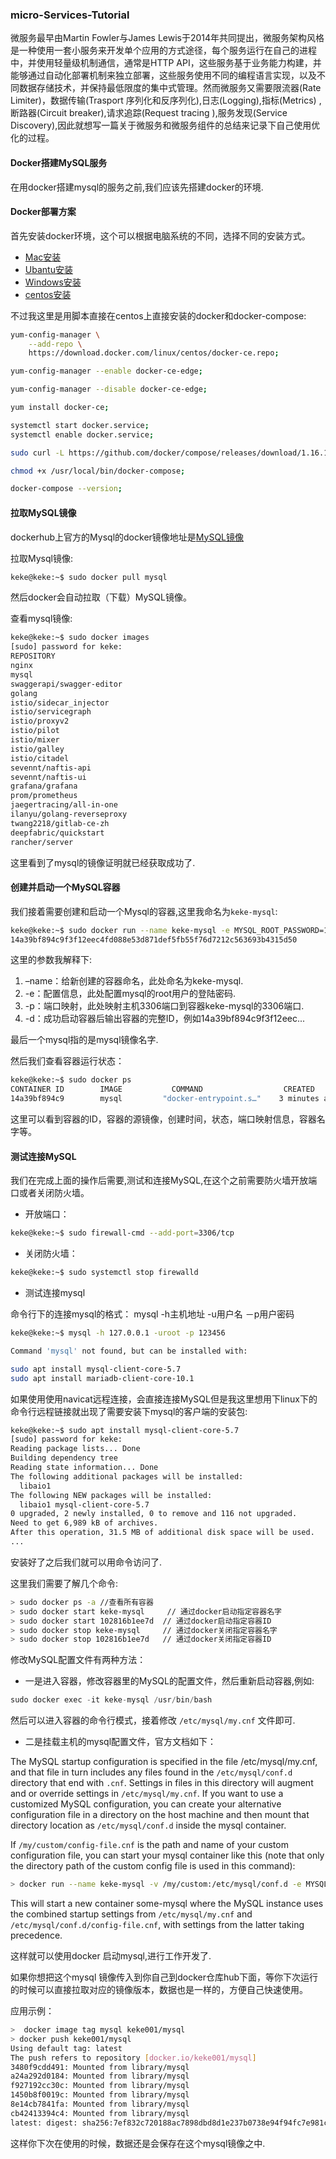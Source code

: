 ### micro-Services-Tutorial

 微服务最早由Martin Fowler与James Lewis于2014年共同提出，微服务架构风格是一种使用一套小服务来开发单个应用的方式途径，每个服务运行在自己的进程中，并使用轻量级机制通信，通常是HTTP API，这些服务基于业务能力构建，并能够通过自动化部署机制来独立部署，这些服务使用不同的编程语言实现，以及不同数据存储技术，并保持最低限度的集中式管理。然而微服务又需要限流器(Rate Limiter)，数据传输(Trasport 序列化和反序列化),日志(Logging),指标(Metrics)
,断路器(Circuit breaker),请求追踪(Request tracing ),服务发现(Service Discovery),因此就想写一篇关于微服务和微服务组件的总结来记录下自己使用优化的过程。

#### Docker搭建MySQL服务

在用docker搭建mysql的服务之前,我们应该先搭建docker的环境.

#### Docker部署方案
首先安装docker环境，这个可以根据电脑系统的不同，选择不同的安装方式。

* [Mac安装](https://docs.docker.com/docker-for-mac/install/)
* [Ubantu安装](https://docs.docker.com/install/linux/docker-ce/ubuntu/)
* [Windows安装](https://docs.docker.com/docker-for-windows/install/)
* [centos安装](https://docs.docker.com/install/linux/docker-ce/centos/)

不过我这里是用脚本直接在centos上直接安装的docker和docker-compose:

```bash
yum-config-manager \
    --add-repo \
    https://download.docker.com/linux/centos/docker-ce.repo;

yum-config-manager --enable docker-ce-edge;

yum-config-manager --disable docker-ce-edge;

yum install docker-ce;

systemctl start docker.service;
systemctl enable docker.service;

sudo curl -L https://github.com/docker/compose/releases/download/1.16.1/docker-compose-`uname -s`-`uname -m` -o /usr/local/bin/docker-compose

chmod +x /usr/local/bin/docker-compose;

docker-compose --version;
```

#### 拉取MySQL镜像

dockerhub上官方的Mysql的docker镜像地址是[MySQL镜像](https://hub.docker.com/_/mysql/)

拉取Mysql镜像:
```bash
keke@keke:~$ sudo docker pull mysql
```
然后docker会自动拉取（下载）MySQL镜像。


查看mysql镜像:
```bash
keke@keke:~$ sudo docker images
[sudo] password for keke: 
REPOSITORY                                                                        TAG                 IMAGE ID            CREATED             SIZE
nginx                                                                             latest              f09fe80eb0e7        2 weeks ago         109MB
mysql                                                                             latest              102816b1ee7d        7 weeks ago         486MB
swaggerapi/swagger-editor                                                         latest              ce92a00e04e0        2 months ago        25.1MB
golang                                                                            latest              df6ac9d1bf64        3 months ago        774MB
istio/sidecar_injector                                                            1.0.3               28566ab23a5e        3 months ago        52.9MB
istio/servicegraph                                                                1.0.3               9b59e0d33634        3 months ago        16.5MB
istio/proxyv2                                                                     1.0.3               1e17987a8fb1        3 months ago        380MB
istio/pilot                                                                       1.0.3               0bd1826a4f80        3 months ago        313MB
istio/mixer                                                                       1.0.3               4346c3b95252        3 months ago        70MB
istio/galley                                                                      1.0.3               9942f13ad863        3 months ago        73.1MB
istio/citadel                                                                     1.0.3               e3ef8f36fcbe        3 months ago        56.1MB
sevennt/naftis-api                                                                latest              7507589c7b39        4 months ago        54.8MB
sevennt/naftis-ui                                                                 latest              a3672553aafe        4 months ago        115MB
grafana/grafana                                                                   5.2.3               17a5ba3b1216        6 months ago        245MB
prom/prometheus                                                                   v2.3.1              b82ef1f3aa07        8 months ago        119MB
jaegertracing/all-in-one                                                          1.5                 93f16463fee4        8 months ago        48.4MB
ilanyu/golang-reverseproxy                                                        latest              a2714f84f679        10 months ago       7.33MB
twang2218/gitlab-ce-zh                                                            10.6.2              a5afec57b2c3        10 months ago       1.62GB
deepfabric/quickstart                                                             latest              0a7d2afd492a        12 months ago       806MB
rancher/server                                                                    v1.6.14             d63b9b4bd205        13 months ago       1.08GB
```
这里看到了mysql的镜像证明就已经获取成功了.

#### 创建并启动一个MySQL容器

我们接着需要创建和启动一个Mysql的容器,这里我命名为`keke-mysql`:
```bash
keke@keke:~$ sudo docker run --name keke-mysql -e MYSQL_ROOT_PASSWORD=123456 -p 3306:3306 -d mysql
14a39bf894c9f3f12eec4fd088e53d871def5fb55f76d7212c563693b4315d50
```
这里的参数我解释下:
1. –name：给新创建的容器命名，此处命名为keke-mysql.
2. -e：配置信息，此处配置mysql的root用户的登陆密码.
3. -p：端口映射，此处映射主机3306端口到容器keke-mysql的3306端口.
4. -d：成功启动容器后输出容器的完整ID，例如14a39bf894c9f3f12eec...

最后一个mysql指的是mysql镜像名字.

 然后我们查看容器运行状态：
 ```bash
 keke@keke:~$ sudo docker ps
CONTAINER ID        IMAGE           COMMAND                  CREATED             STATUS               PORTS                                     NAMES
14a39bf894c9        mysql         "docker-entrypoint.s…"    3 minutes ago       Up 3 minutes    0.0.0.0:3306->3306/tcp, 33060/tcp         keke-mysql
 ```
 这里可以看到容器的ID，容器的源镜像，创建时间，状态，端口映射信息，容器名字等。
 
 #### 测试连接MySQL
 
 我们在完成上面的操作后需要,测试和连接MySQL,在这个之前需要防火墙开放端口或者关闭防火墙。
 
 * 开放端口：
 ```bash
 keke@keke:~$ sudo firewall-cmd --add-port=3306/tcp
 ```
 * 关闭防火墙：
 ```bash
 keke@keke:~$ sudo systemctl stop firewalld
 ```
 * 测试连接mysql
 
命令行下的连接mysql的格式： mysql -h主机地址 -u用户名 －p用户密码 
 ```bash
 keke@keke:~$ mysql -h 127.0.0.1 -uroot -p 123456
 
Command 'mysql' not found, but can be installed with:

sudo apt install mysql-client-core-5.7   
sudo apt install mariadb-client-core-10.1
 ```
如果使用使用navicat远程连接，会直接连接MySQL但是我这里想用下linux下的命令行远程链接就出现了需要安装下mysql的客户端的安装包:
```bash
keke@keke:~$ sudo apt install mysql-client-core-5.7
[sudo] password for keke: 
Reading package lists... Done
Building dependency tree       
Reading state information... Done
The following additional packages will be installed:
  libaio1
The following NEW packages will be installed:
  libaio1 mysql-client-core-5.7
0 upgraded, 2 newly installed, 0 to remove and 116 not upgraded.
Need to get 6,989 kB of archives.
After this operation, 31.5 MB of additional disk space will be used.
... 
```
安装好了之后我们就可以用命令访问了.

这里我们需要了解几个命令:

```bash
> sudo docker ps -a //查看所有容器
> sudo docker start keke-mysql     // 通过docker启动指定容器名字
> sudo docker start 102816b1ee7d  // 通过docker启动指定容器ID
> sudo docker stop keke-mysql     // 通过docker关闭指定容器名字
> sudo docker stop 102816b1ee7d   // 通过docker关闭指定容器ID
```
修改MySQL配置文件有两种方法：

* 一是进入容器，修改容器里的MySQL的配置文件，然后重新启动容器,例如:
```go
sudo docker exec -it keke-mysql /usr/bin/bash
```
然后可以进入容器的命令行模式，接着修改 `/etc/mysql/my.cnf` 文件即可.

* 二是挂载主机的mysql配置文件，官方文档如下：

The MySQL startup configuration is specified in the file /etc/mysql/my.cnf, and that file in turn includes any files found in the `/etc/mysql/conf.d` directory that end with `.cnf`. Settings in files in this directory will augment and or override settings in `/etc/mysql/my.cnf`. If you want to use a customized MySQL configuration, you can create your alternative configuration file in a directory on the host machine and then mount that directory location as `/etc/mysql/conf.d` inside the mysql container.

If `/my/custom/config-file.cnf` is the path and name of your custom configuration file, you can start your mysql container like this (note that only the directory path of the custom config file is used in this command):

```bash
> docker run --name keke-mysql -v /my/custom:/etc/mysql/conf.d -e MYSQL_ROOT_PASSWORD=123456 -d mysql:tag
```

This will start a new container some-mysql where the MySQL instance uses the combined startup settings from `/etc/mysql/my.cnf` and `/etc/mysql/conf.d/config-file.cnf`, with settings from the latter taking precedence.

这样就可以使用docker 启动mysql,进行工作开发了.

如果你想把这个mysql 镜像传入到你自己到docker仓库hub下面，等你下次运行的时候可以直接拉取对应的镜像版本，数据也是一样的，方便自己快速使用。

应用示例：
```bash
>  docker image tag mysql keke001/mysql
> docker push keke001/mysql
Using default tag: latest
The push refers to repository [docker.io/keke001/mysql]
3480f9cdd491: Mounted from library/mysql
a24a292d0184: Mounted from library/mysql
f927192cc30c: Mounted from library/mysql
1450b8f0019c: Mounted from library/mysql
8e14cb7841fa: Mounted from library/mysql
cb42413394c4: Mounted from library/mysql
latest: digest: sha256:7ef832c720188ac7898dbd8d1e237b0738e94f94fc7e981cb7b8efe84555e892 size: 1572
```

这样你下次在使用的时候，数据还是会保存在这个mysql镜像之中.
